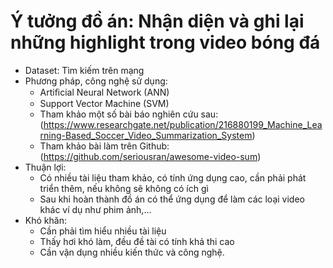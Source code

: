 # Ý tưởng đồ án: Nhận diện và ghi lại những highlight trong video bóng đá
+ Dataset: Tìm kiếm trên mạng
+ Phương pháp, công nghệ sử dụng:
   - Artiﬁcial Neural Network (ANN)
   - Support Vector Machine (SVM)
   - Tham khảo một số bài báo nghiên cứu sau: (https://www.researchgate.net/publication/216880199_Machine_Learning-Based_Soccer_Video_Summarization_System)
   - Tham khảo bài làm trên Github: (https://github.com/seriousran/awesome-video-sum)
+ Thuận lợi:
  - Có nhiều tài liệu tham khảo, có tính ứng dụng cao, cần phải phát triển thêm, nếu không sẽ không có ích gì
  - Sau khi hoàn thành đồ án có thể ứng dụng để làm các loại video khác ví dụ như phim ảnh,...
+ Khó khăn:
  - Cần phải tìm hiểu nhiều tài liệu
  - Thấy hơi khó làm, đều đề tài có tính khả thi cao
  - Cần vận dụng nhiều kiến thức và công nghệ.
  
